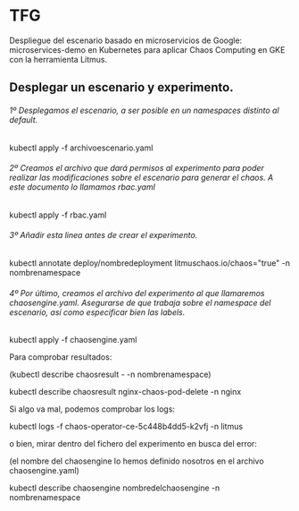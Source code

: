 # TFG

Despliegue del escenario basado en microservicios de Google: microservices-demo en Kubernetes para aplicar Chaos Computing en GKE con la herramienta Litmus. 

## Desplegar un escenario y experimento.

###### 1º Desplegamos el escenario, a ser posible en un namespaces distinto al default.

kubectl apply -f archivoescenario.yaml

###### 2º Creamos el archivo que dará permisos al experimento para poder realizar las modificaciones sobre el escenario para generar el chaos. A este documento lo llamamos rbac.yaml

kubectl apply -f rbac.yaml

###### 3º Añadir esta linea antes de crear el experimento.

kubectl annotate deploy/nombredeployment litmuschaos.io/chaos="true" -n nombrenamespace

###### 4º Por último, creamos el archivo del experimento al que llamaremos chaosengine.yaml. Asegurarse de que trabaja sobre el namespace del escenario, así como especificar bien las labels.

kubectl apply -f chaosengine.yaml

Para comprobar resultados:

(kubectl describe chaosresult <chaos-engine-name>-<chaos-experiment-name> -n nombrenamespace)

kubectl describe chaosresult nginx-chaos-pod-delete -n nginx

Si algo va mal, podemos comprobar los logs:

kubectl logs -f chaos-operator-ce-5c448b4dd5-k2vfj -n litmus

o bien, mirar dentro del fichero del experimento en busca del error:

(el nombre del chaosengine lo hemos definido nosotros en el archivo chaosengine.yaml)

kubectl describe chaosengine nombredelchaosengine -n nombrenamespace

